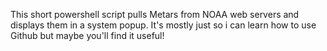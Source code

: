 This short powershell script pulls Metars from NOAA web servers and displays them in a system popup.
It's mostly just so i can learn how to use Github but maybe you'll find it useful!
